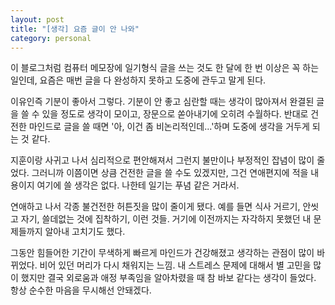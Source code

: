 ```yaml
---
layout: post
title: "[생각] 요즘 글이 안 나와"
category: personal
---
```

이 블로그처럼 컴퓨터 메모장에 일기형식 글을 쓰는 것도 한 달에 한 번 이상은 꼭 하는 일인데, 요즘은 매번 글을 다 완성하지 못하고 도중에 관두고 말게 된다.

이유인즉 기분이 좋아서 그렇다. 기분이 안 좋고 심란할 때는 생각이 많아져서 완결된 글을 쓸 수 있을 정도로 생각이 모이고, 장문으로 쏟아내기에 오히려 수월하다. 반대로 건전한 마인드로 글을 쓸 때면 '아, 이건 좀 비논리적인데...'하며 도중에 생각을 거두게 되는 것 같다.

지훈이랑 사귀고 나서 심리적으로 편안해져서 그런지 불만이나 부정적인 잡념이 많이 줄었다. 그러니까 이쯤이면 상큼 건전한 글을 쓸 수도 있겠지만, 그건 연애편지에 적을 내용이지 여기에 쓸 생각은 없다. 나한테 일기는 푸념 같은 거라서.

연애하고 나서 각종 불건전한 허튼짓을 많이 줄이게 됐다. 예를 들면 식사 거르기, 안씻고 자기, 쓸데없는 것에 집착하기, 이런 것들. 거기에 이전까지는 자각하지 못했던 내 문제들까지 알아내 고치기도 했다.

그동안 힘들어한 기간이 무색하게 빠르게 마인드가 건강해졌고 생각하는 관점이 많이 바뀌었다. 비어 있던 머리가 다시 채워지는 느낌. 
내 스트레스 문제에 대해서 별 고민을 많이 했지만 결국 외로움과 애정 부족임을 알아차렸을 때 참 바보 같다는 생각이 들었다. 항상 순수한 마음을 무시해선 안돼겠다.

